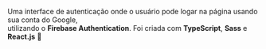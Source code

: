 <div>

Uma interface de autenticação onde o usuário pode logar na página usando sua conta do Google,<br> utilizando o **Firebase Authentication**.
Foi criada com **TypeScript**, **Sass** e **React.js** 👾
  
</div><br>                  

<div align="center">
<img src=""/>
</div>
